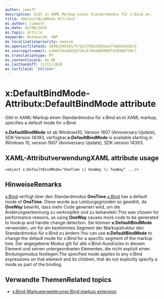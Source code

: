 ```yaml
---
author: jwmsft
description: Gibt in XAML-Markup einen Standardmodus für x:Bind an.
title: xDefaultBindMode-Attribut
ms.author: jimwalk
ms.date: 02/08/2018
ms.topic: article
keywords: Windows10, UWP
ms.localizationpriority: medium
ms.openlocfilehash: 2696cb46591757421795b15083ea7fdab54943c5
ms.sourcegitcommit: e38b334edb82bf2b1474ba686990f4299b8f59c7
ms.translationtype: MT
ms.contentlocale: de-DE
ms.lasthandoff: 11/15/2018
ms.locfileid: "6851664"
---
```

# <a name="xdefaultbindmode-attribute"></a><span data-ttu-id="59058-104">x:DefaultBindMode-Attribut</span><span class="sxs-lookup"><span data-stu-id="59058-104">x:DefaultBindMode attribute</span></span>

<span data-ttu-id="59058-105">Gibt in XAML-Markup einen Standardmodus für x:Bind an.</span><span class="sxs-lookup"><span data-stu-id="59058-105">In XAML markup, specifies a default mode for x:Bind.</span></span>

<span data-ttu-id="59058-106">**x:DefaultBindMode** ist ab Windows10, Version 1607 (Anniversary Update), SDK-Version 14393, verfügbar.</span><span class="sxs-lookup"><span data-stu-id="59058-106">**x:DefaultBindMode** is available starting in Windows 10, version 1607 (Anniversary Update), SDK version 14393.</span></span>

## <a name="xaml-attribute-usage"></a><span data-ttu-id="59058-107">XAML-Attributverwendung</span><span class="sxs-lookup"><span data-stu-id="59058-107">XAML attribute usage</span></span>

``` syntax
<object x:DefaultBindMode="OneTime \| OneWay \| TwoWay" .../>
```

## <a name="remarks"></a><span data-ttu-id="59058-108">Hinweise</span><span class="sxs-lookup"><span data-stu-id="59058-108">Remarks</span></span>

<span data-ttu-id="59058-109">[x:Bind](x-bind-markup-extension.md) verfügt über den Standardmodus **OneTime**.</span><span class="sxs-lookup"><span data-stu-id="59058-109">[x:Bind](x-bind-markup-extension.md) has a default mode of **OneTime**.</span></span> <span data-ttu-id="59058-110">Diese wurde aus Leistungsgründen so gewählt, da **OneWay** bewirkt, dass mehr Code generiert wird, um die Änderungserkennung zu verknüpfen und zu behandeln.</span><span class="sxs-lookup"><span data-stu-id="59058-110">This was chosen for performance reasons, as using **OneWay** causes more code to be generated to hookup and handle change detection.</span></span> <span data-ttu-id="59058-111">Sie können **x:DefaultBindMode** verwenden, um für ein bestimmtes Segment der Markupstruktur den Standardmodus für x:Bind zu ändern.</span><span class="sxs-lookup"><span data-stu-id="59058-111">You can use **x:DefaultBindMode** to change the default mode for x:Bind for a specific segment of the markup tree.</span></span> <span data-ttu-id="59058-112">Der angegebene Modus gilt für alle x:Bind-Ausdrücke in diesem Element und seinen untergeordneten Elementen, die nicht explizit einen Bindungsmodus festlegen.</span><span class="sxs-lookup"><span data-stu-id="59058-112">The specified mode applies to any x:Bind expressions on that element and its children, that do not explicitly specify a mode as part of the binding.</span></span>

## <a name="related-topics"></a><span data-ttu-id="59058-113">Verwandte Themen</span><span class="sxs-lookup"><span data-stu-id="59058-113">Related topics</span></span>

* [<span data-ttu-id="59058-114">x:Bind-Markuperweiterung</span><span class="sxs-lookup"><span data-stu-id="59058-114">x:Bind markup extension</span></span>](x-bind-markup-extension.md)
